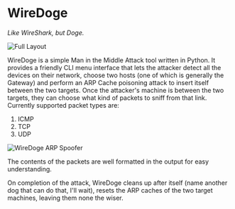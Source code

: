 # WireDoge
*Like WireShark, but Doge.*

![Full Layout](https://user-images.githubusercontent.com/37783178/170180886-b1d3b1ee-a41d-4256-b114-9026358af66e.png)

WireDoge is a simple Man in the Middle Attack tool written in Python. 
It provides a friendly CLI menu interface that lets the attacker detect all the devices on their network, choose two hosts (one of which is generally the Gateway) and perform an ARP Cache poisoning attack to insert itself between the two targets.
Once the attacker's machine is between the two targets, they can choose what kind of packets to sniff from that link. Currently supported packet types are:

1. ICMP
2. TCP
3. UDP

![WireDoge ARP Spoofer](https://user-images.githubusercontent.com/37783178/170180987-8e460a96-c36d-4ee5-ad1b-23f6376e4b39.png)


The contents of the packets are well formatted in the output for easy understanding.

On completion of the attack, WireDoge cleans up after itself (name another dog that can do that, I'll wait), resets the ARP caches of the two target machines, leaving them none the wiser.
